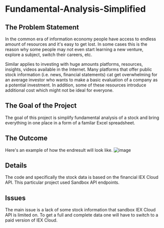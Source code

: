 # Fundamental-Analysis-Simplified

## The Problem Statement

In the common era of information economy people have access to endless amount of resources and it's easy to get lost. In some cases this is the reason why some people may not even start learning a new venture, explore a subject, switch their careers, etc.

Similar applies to investing with huge amounts platforms, resources, insights, videos available in the Internet. Many platforms that offer public stock information (i.e. news, financial statements) cat get overwhelming for an average investor who wants to make a basic evaluation of a company as a potential investment. In addition, some of these resources introduce additional cost which might not be ideal for everyone.

## The Goal of the Project

The goal of this project is simplify fundamental analysis of a stock and bring everything in one place in a form of a familar Excel spreadsheet.

## The Outcome

Here's an example of how the endresult will look like.
![image](https://github.com/Digital-Sherlock/Fundamental-Analysis-Bot/assets/66618495/60a69111-6879-40f4-9281-4170f094ec86)

## Details

The code and specifically the stock data is based on the financial IEX Cloud API. This particular project used Sandbox API endpoints.

## Issues

The main issue is a lack of some stock information that sandbox IEX Cloud API is limited on. To get a full and complete data one will have to switch to a paid version of IEX Cloud.
